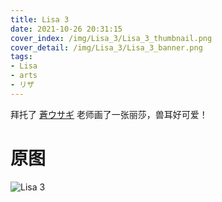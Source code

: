 ```yaml
---
title: Lisa 3
date: 2021-10-26 20:31:15
cover_index: /img/Lisa_3/Lisa_3_thumbnail.png
cover_detail: /img/Lisa_3/Lisa_3_banner.png
tags:
- Lisa
- arts
- リザ
---
```


拜托了 [蒼ウサギ](https://twitter.com/AoUSA0328) 老师画了一张丽莎，兽耳好可爱！

# 原图

![Lisa 3](/img/Lisa_3/Lisa_3.png)
